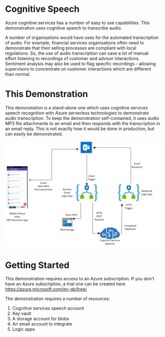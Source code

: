 # Cognitive Speech
Azure cognitive services has a number of easy to use capabilities. This demonstration uses cognitive speech to transcribe audio.

A number of organisations would have uses for the automated transcription of audio. For example, financial services organisations often need to demonstrate that their selling processes are compliant with local regulations. So, the use of audio transcription can save a lot of manual effort listening to recordings of customer and advisor interactions. Sentiment analysis may also be used to flag specific recordings - allowing supervisors to concentrate on customer interactions which are different than normal.

# This Demonstration
This demonstation is a stand-alone one which uses cognitive services speech recognition with Azure serverless technologies to demonstrate audio transcription. To keep the demonstration self-contained, it uses audio MP3 file attachments to an email and then responds with the transcription in an email reply. This is not exactly how it would be done in production, but can easily be demonstrated.

![alt text](https://github.com/jometzg/cognitive-speech/blob/master/logic-apps/overview-diagram.png "Overview diagram")


# Getting Started
This demonstration requires access to an Azure subscription. If you don't have an Azure subscription, a trial one can be created here https://azure.microsoft.com/en-gb/free/

The demonstration requires a number of resources:

1. Cognitive services speech account
2. Key vault
3. A storage account for blobs
4. An email account to integrate
5. Logic apps
